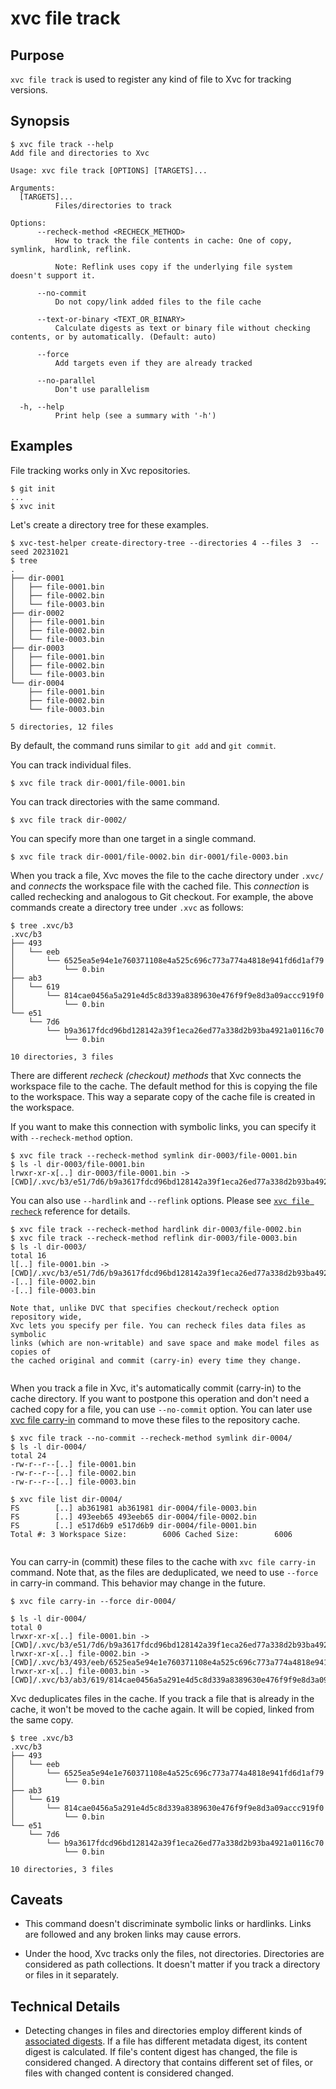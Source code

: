 # xvc file track

## Purpose

`xvc file track` is used to register any kind of file to Xvc for tracking versions.

## Synopsis

```console
$ xvc file track --help
Add file and directories to Xvc

Usage: xvc file track [OPTIONS] [TARGETS]...

Arguments:
  [TARGETS]...
          Files/directories to track

Options:
      --recheck-method <RECHECK_METHOD>
          How to track the file contents in cache: One of copy, symlink, hardlink, reflink.
          
          Note: Reflink uses copy if the underlying file system doesn't support it.

      --no-commit
          Do not copy/link added files to the file cache

      --text-or-binary <TEXT_OR_BINARY>
          Calculate digests as text or binary file without checking contents, or by automatically. (Default: auto)

      --force
          Add targets even if they are already tracked

      --no-parallel
          Don't use parallelism

  -h, --help
          Print help (see a summary with '-h')

```

## Examples

File tracking works only in Xvc repositories.

```console
$ git init
...
$ xvc init

```

Let's create a directory tree for these examples.

```console
$ xvc-test-helper create-directory-tree --directories 4 --files 3  --seed 20231021
$ tree
.
├── dir-0001
│   ├── file-0001.bin
│   ├── file-0002.bin
│   └── file-0003.bin
├── dir-0002
│   ├── file-0001.bin
│   ├── file-0002.bin
│   └── file-0003.bin
├── dir-0003
│   ├── file-0001.bin
│   ├── file-0002.bin
│   └── file-0003.bin
└── dir-0004
    ├── file-0001.bin
    ├── file-0002.bin
    └── file-0003.bin

5 directories, 12 files

```

By default, the command runs similar to `git add` and `git commit`.

You can track individual files.

```console
$ xvc file track dir-0001/file-0001.bin
```

You can track directories with the same command.

```console
$ xvc file track dir-0002/
```

You can specify more than one target in a single command.

```console
$ xvc file track dir-0001/file-0002.bin dir-0001/file-0003.bin
```

When you track a file, Xvc moves the file to the cache directory under `.xvc/`
and _connects_ the workspace file with the cached file. This _connection_ is
called rechecking and analogous to Git checkout. For example, the above
commands create a directory tree under `.xvc` as follows:

```console
$ tree .xvc/b3
.xvc/b3
├── 493
│   └── eeb
│       └── 6525ea5e94e1e760371108e4a525c696c773a774a4818e941fd6d1af79
│           └── 0.bin
├── ab3
│   └── 619
│       └── 814cae0456a5a291e4d5c8d339a8389630e476f9f9e8d3a09accc919f0
│           └── 0.bin
└── e51
    └── 7d6
        └── b9a3617fdcd96bd128142a39f1eca26ed77a338d2b93ba4921a0116c70
            └── 0.bin

10 directories, 3 files

```

There are different _recheck (checkout) methods_ that Xvc connects the
workspace file to the cache. The default method for this is copying the file to
the workspace. This way a separate copy of the cache file is created in the workspace.

If you want to make this connection with symbolic links, you can specify it with `--recheck-method` option.

```console
$ xvc file track --recheck-method symlink dir-0003/file-0001.bin
$ ls -l dir-0003/file-0001.bin
lrwxr-xr-x[..] dir-0003/file-0001.bin -> [CWD]/.xvc/b3/e51/7d6/b9a3617fdcd96bd128142a39f1eca26ed77a338d2b93ba4921a0116c70/0.bin

```

You can also use `--hardlink` and `--reflink` options. Please see [`xvc file recheck`](/ref/xvc-file-recheck/) reference for details.

```console
$ xvc file track --recheck-method hardlink dir-0003/file-0002.bin
$ xvc file track --recheck-method reflink dir-0003/file-0003.bin
$ ls -l dir-0003/
total 16
l[..] file-0001.bin -> [CWD]/.xvc/b3/e51/7d6/b9a3617fdcd96bd128142a39f1eca26ed77a338d2b93ba4921a0116c70/0.bin
-[..] file-0002.bin
-[..] file-0003.bin

```

```admonish info
Note that, unlike DVC that specifies checkout/recheck option repository wide,
Xvc lets you specify per file. You can recheck files data files as symbolic
links (which are non-writable) and save space and make model files as copies of
the cached original and commit (carry-in) every time they change.


```

When you track a file in Xvc, it's automatically commit (carry-in) to the cache
directory. If you want to postpone this operation and don't need a cached copy
for a file, you can use `--no-commit` option. You can later use [xvc file
carry-in](/ref/xvc-file-carry-in) command to move these files to the repository
cache.

```console
$ xvc file track --no-commit --recheck-method symlink dir-0004/
$ ls -l dir-0004/
total 24
-rw-r--r--[..] file-0001.bin
-rw-r--r--[..] file-0002.bin
-rw-r--r--[..] file-0003.bin

$ xvc file list dir-0004/
FS        [..] ab361981 ab361981 dir-0004/file-0003.bin
FS        [..] 493eeb65 493eeb65 dir-0004/file-0002.bin
FS        [..] e517d6b9 e517d6b9 dir-0004/file-0001.bin
Total #: 3 Workspace Size:        6006 Cached Size:        6006


```

You can carry-in (commit) these files to the cache with `xvc file carry-in`
command. Note that, as the files are deduplicated, we need to use `--force` in
carry-in command. This behavior may change in the future.

```console
$ xvc file carry-in --force dir-0004/

$ ls -l dir-0004/
total 0
lrwxr-xr-x[..] file-0001.bin -> [CWD]/.xvc/b3/e51/7d6/b9a3617fdcd96bd128142a39f1eca26ed77a338d2b93ba4921a0116c70/0.bin
lrwxr-xr-x[..] file-0002.bin -> [CWD]/.xvc/b3/493/eeb/6525ea5e94e1e760371108e4a525c696c773a774a4818e941fd6d1af79/0.bin
lrwxr-xr-x[..] file-0003.bin -> [CWD]/.xvc/b3/ab3/619/814cae0456a5a291e4d5c8d339a8389630e476f9f9e8d3a09accc919f0/0.bin

```

Xvc deduplicates files in the cache. If you track a file that is already
in the cache, it won't be moved to the cache again. It will be copied, linked
from the same copy.

```console
$ tree .xvc/b3
.xvc/b3
├── 493
│   └── eeb
│       └── 6525ea5e94e1e760371108e4a525c696c773a774a4818e941fd6d1af79
│           └── 0.bin
├── ab3
│   └── 619
│       └── 814cae0456a5a291e4d5c8d339a8389630e476f9f9e8d3a09accc919f0
│           └── 0.bin
└── e51
    └── 7d6
        └── b9a3617fdcd96bd128142a39f1eca26ed77a338d2b93ba4921a0116c70
            └── 0.bin

10 directories, 3 files

```

## Caveats

- This command doesn't discriminate symbolic links or hardlinks.
  Links are followed and any broken links may cause errors.

- Under the hood, Xvc tracks only the files, not directories.
  Directories are considered as path collections.
  It doesn't matter if you track a directory or files in it separately.

## Technical Details

- Detecting changes in files and directories employ different kinds of [associated digests](/concepts/associated-digest.md).
  If a file has different metadata digest, its content digest is calculated.
  If file's content digest has changed, the file is considered changed.
  A directory that contains different set of files, or files with changed content is considered changed.
